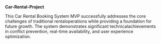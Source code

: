 **Car-Rental-Project**

This Car Rental Booking System MVP successfully addresses the core challenges of traditional rentaloperations while providing a foundation for future growth. The system demonstrates significant technicalachievements in conflict prevention, real-time availability, and user experience optimization.

